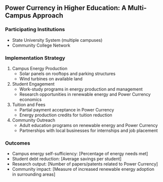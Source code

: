 ## Power Currency in Higher Education: A Multi-Campus Approach

### Participating Institutions
- State University System (multiple campuses)
- Community College Network

### Implementation Strategy
1. Campus Energy Production
   - Solar panels on rooftops and parking structures
   - Wind turbines on available land
2. Student Engagement
   - Work-study programs in energy production and management
   - Research opportunities in renewable energy and Power Currency economics
3. Tuition and Fees
   - Partial payment acceptance in Power Currency
   - Energy production credits for tuition reduction
4. Community Outreach
   - Adult education programs on renewable energy and Power Currency
   - Partnerships with local businesses for internships and job placement

### Outcomes
- Campus energy self-sufficiency: [Percentage of energy needs met]
- Student debt reduction: [Average savings per student]
- Research output: [Number of papers/patents related to Power Currency]
- Community impact: [Measure of increased renewable energy adoption in surrounding areas]
